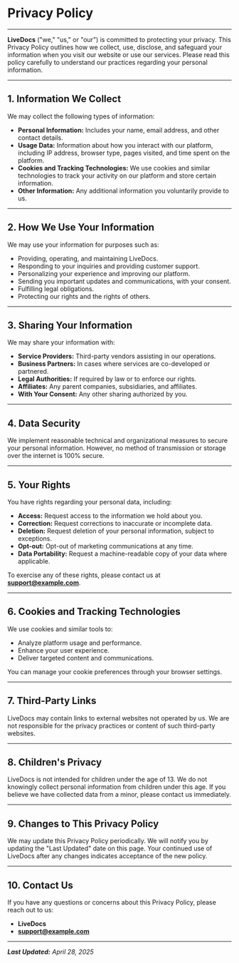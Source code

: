 # Privacy Policy

---

**LiveDocs** ("we," "us," or "our") is committed to protecting your privacy. This Privacy Policy outlines how we collect, use, disclose, and safeguard your information when you visit our website or use our services. Please read this policy carefully to understand our practices regarding your personal information.

---

## 1. Information We Collect

We may collect the following types of information:

- **Personal Information:** Includes your name, email address, and other contact details.
- **Usage Data:** Information about how you interact with our platform, including IP address, browser type, pages visited, and time spent on the platform.
- **Cookies and Tracking Technologies:** We use cookies and similar technologies to track your activity on our platform and store certain information.
- **Other Information:** Any additional information you voluntarily provide to us.

---

## 2. How We Use Your Information

We may use your information for purposes such as:

- Providing, operating, and maintaining LiveDocs.
- Responding to your inquiries and providing customer support.
- Personalizing your experience and improving our platform.
- Sending you important updates and communications, with your consent.
- Fulfilling legal obligations.
- Protecting our rights and the rights of others.

---

## 3. Sharing Your Information

We may share your information with:

- **Service Providers:** Third-party vendors assisting in our operations.
- **Business Partners:** In cases where services are co-developed or partnered.
- **Legal Authorities:** If required by law or to enforce our rights.
- **Affiliates:** Any parent companies, subsidiaries, and affiliates.
- **With Your Consent:** Any other sharing authorized by you.

---

## 4. Data Security

We implement reasonable technical and organizational measures to secure your personal information. However, no method of transmission or storage over the internet is 100% secure.

---

## 5. Your Rights

You have rights regarding your personal data, including:

- **Access:** Request access to the information we hold about you.
- **Correction:** Request corrections to inaccurate or incomplete data.
- **Deletion:** Request deletion of your personal information, subject to exceptions.
- **Opt-out:** Opt-out of marketing communications at any time.
- **Data Portability:** Request a machine-readable copy of your data where applicable.

To exercise any of these rights, please contact us at **support@example.com**.

---

## 6. Cookies and Tracking Technologies

We use cookies and similar tools to:

- Analyze platform usage and performance.
- Enhance your user experience.
- Deliver targeted content and communications.

You can manage your cookie preferences through your browser settings.

---

## 7. Third-Party Links

LiveDocs may contain links to external websites not operated by us. We are not responsible for the privacy practices or content of such third-party websites.

---

## 8. Children's Privacy

LiveDocs is not intended for children under the age of 13. We do not knowingly collect personal information from children under this age. If you believe we have collected data from a minor, please contact us immediately.

---

## 9. Changes to This Privacy Policy

We may update this Privacy Policy periodically. We will notify you by updating the "Last Updated" date on this page. Your continued use of LiveDocs after any changes indicates acceptance of the new policy.

---

## 10. Contact Us

If you have any questions or concerns about this Privacy Policy, please reach out to us:

- **LiveDocs**
- **support@example.com**

---

_**Last Updated:** April 28, 2025_
